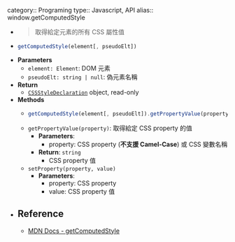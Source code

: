 category:: Programing
type:: Javascript, API
alias:: window.getComputedStyle

- > 取得給定元素的所有 CSS 屬性值
- ```javascript
  getComputedStyle(element[, pseudoElt])
  ```
- **Parameters**
	- `element: Element`: DOM 元素
	- `pseudoElt: string | null`: 偽元素名稱
- **Return**
	- [`CSSStyleDeclaration`](https://developer.mozilla.org/en-US/docs/Web/API/CSSStyleDeclaration) object, read-only
- **Methods**
	- ```javascript
	  getComputedStyle(element[, pseudoElt]).getPropertyValue(property)
	  ```
	- `getPropertyValue(property)`: 取得給定 CSS  property 的值
		- **Parameters**:
			- property: CSS  property (**不支援 Camel-Case**) 或 CSS 變數名稱
		- **Return**: `string`
			- CSS  property 值
	- `setProperty(property, value)`
		- **Parameters**:
			- property: CSS  property
			- value: CSS  property 值
- ## Reference
	- [MDN Docs - getComputedStyle](https://developer.mozilla.org/zh-TW/docs/Web/API/Window/getComputedStyle)